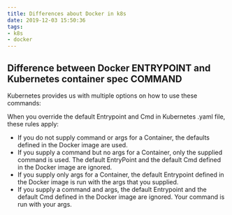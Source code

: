 ```yaml
---
title: Differences about Docker in k8s
date: 2019-12-03 15:50:36
tags:
- k8s
- docker
---
```



## Difference between Docker ENTRYPOINT and Kubernetes container spec COMMAND

Kubernetes provides us with multiple options on how to use these commands:

When you override the default Entrypoint and Cmd in Kubernetes .yaml file, these rules apply:

-   If you do not supply command or args for a Container, the defaults defined in the Docker image are used.
-   If you supply a command but no args for a Container, only the supplied command is used. The default EntryPoint and the default Cmd defined in the Docker image are ignored.
-   If you supply only args for a Container, the default Entrypoint defined in the Docker image is run with the args that you supplied.
-   If you supply a command and args, the default Entrypoint and the default Cmd defined in the Docker image are ignored. Your command is run with your args.
<!--stackedit_data:
eyJoaXN0b3J5IjpbLTE1MTczNTI0OTFdfQ==
-->